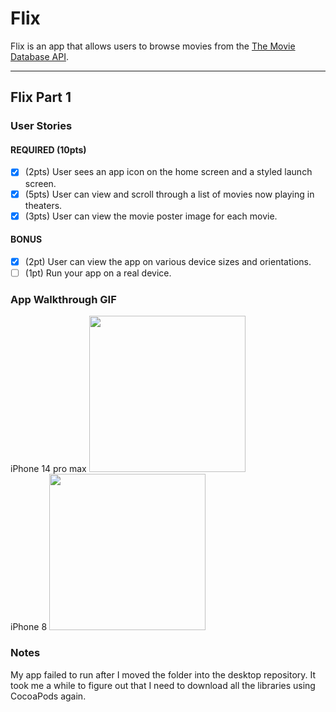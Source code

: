 # Flix

Flix is an app that allows users to browse movies from the [The Movie Database API](http://docs.themoviedb.apiary.io/#).

---

## Flix Part 1

### User Stories

#### REQUIRED (10pts)
- [x] (2pts) User sees an app icon on the home screen and a styled launch screen.
- [x] (5pts) User can view and scroll through a list of movies now playing in theaters.
- [x] (3pts) User can view the movie poster image for each movie.

#### BONUS
- [x] (2pt) User can view the app on various device sizes and orientations.
- [ ] (1pt) Run your app on a real device.

### App Walkthrough GIF

iPhone 14 pro max <img src="https://im4.ezgif.com/tmp/ezgif-4-4aa852775e.gif" width=250><br>
iPhone 8 <img src="https://im4.ezgif.com/tmp/ezgif-4-950a0736c5.gif" width=250><br>

### Notes
My app failed to run after I moved the folder into the desktop repository. It took me a while to figure out that I need to download all the libraries using CocoaPods again.
